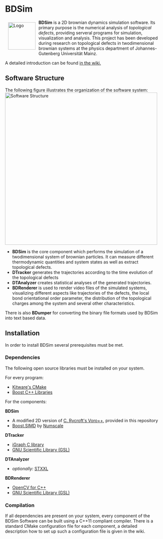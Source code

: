 # BDSim

<img src="https://cdn.rawgit.com/wiki/LarsHadidi/BDSim/res/img/Logo.svg" width="90" align="left" hspace="10" vspace="8" alt="Logo"/>

**BDSim** is a 2D brownian dynamics simulation software. Its primary purpose is the numerical analysis of *topological defects*, providing serveral programs for simulation, visualization and analysis. This project has been developed during research on topological defects in twodimensional brownian systems at the physics department of Johannes-Gutenberg Universität Mainz.

A detailed introduction can be found [in the wiki.](wiki)

## Software Structure

The following figure illustrates the organization of the software system:
<img src="ihttps://cdn.rawgit.com/wiki/LarsHadidi/BDSim/res/img/SoftwareArchitecture.svg" width="500" alt="Software Structure"/>

- **BDSim** is the core component which performs the simulation of a twodimensional system of brownian particles. It can measure different thermodynamic quantities and system states as well as extract topological defects.
- **DTracker** generates the trajectories according to the time evolution of the topological defects
- **DTAnalyzer** creates statistical analyses of the generated trajectories.
- **BDRenderer** is used to render video files of the simulated systems, visualizing different aspects like trajectories of the defects, the local bond orientational order parameter, the distribution of the topological charges among the system and several other characteristics.

There is also **BDumper** for converting the binary file formats used by BDSim into text based data.

## Installation

In order to install BDSim several prerequisites must be met.

### Dependencies

The following open source libraries must be installed on your system.

For every program:
- [Kitware's CMake](https://cmake.org/)
- [Boost C++ Libraries](http://www.boost.org/)

For the components:

**BDSim**
- A modified 2D version of [C. Rycroft's Voro++](http://math.lbl.gov/voro++/), provided in this repository
- [Boost.SIMD](https://github.com/NumScale/boost.simd) by [Numscale](https://www.numscale.com)

**DTracker**
- [iGraph C library](http://igraph.org/c/)
- [GNU Scientific Library (GSL)](http://www.gnu.org/software/gsl/)

**DTAnalyzer**
- *optionally:* [STXXL](http://stxxl.sourceforge.net/)

**BDRenderer**
- [OpenCV for C++](http://opencv.org/)
- [GNU Scientific Library (GSL)](http://www.gnu.org/software/gsl/)

### Compilation

If all dependencies are present on your system, every component of the BDSim Software can be built using a C++11 compliant compiler. There is a standard CMake configuration file for each component, a detailed description how to set up such a configuration file is given in the wiki.
